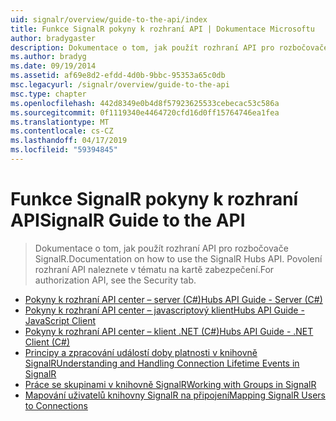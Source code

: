 ```yaml
---
uid: signalr/overview/guide-to-the-api/index
title: Funkce SignalR pokyny k rozhraní API | Dokumentace Microsoftu
author: bradygaster
description: Dokumentace o tom, jak použít rozhraní API pro rozbočovače SignalR. Povolení rozhraní API naleznete v tématu na kartě zabezpečení.
ms.author: bradyg
ms.date: 09/19/2014
ms.assetid: af69e8d2-efdd-4d0b-9bbc-95353a65c0db
msc.legacyurl: /signalr/overview/guide-to-the-api
msc.type: chapter
ms.openlocfilehash: 442d8349e0b4d8f57923625533cebecac53c586a
ms.sourcegitcommit: 0f1119340e4464720cfd16d0ff15764746ea1fea
ms.translationtype: MT
ms.contentlocale: cs-CZ
ms.lasthandoff: 04/17/2019
ms.locfileid: "59394845"
---
```

# <a name="signalr-guide-to-the-api"></a><span data-ttu-id="1d54d-104">Funkce SignalR pokyny k rozhraní API</span><span class="sxs-lookup"><span data-stu-id="1d54d-104">SignalR Guide to the API</span></span>

> <span data-ttu-id="1d54d-105">Dokumentace o tom, jak použít rozhraní API pro rozbočovače SignalR.</span><span class="sxs-lookup"><span data-stu-id="1d54d-105">Documentation on how to use the SignalR Hubs API.</span></span> <span data-ttu-id="1d54d-106">Povolení rozhraní API naleznete v tématu na kartě zabezpečení.</span><span class="sxs-lookup"><span data-stu-id="1d54d-106">For authorization API, see the Security tab.</span></span>


- [<span data-ttu-id="1d54d-107">Pokyny k rozhraní API center – server (C#)</span><span class="sxs-lookup"><span data-stu-id="1d54d-107">Hubs API Guide - Server (C#)</span></span>](hubs-api-guide-server.md)
- [<span data-ttu-id="1d54d-108">Pokyny k rozhraní API center – javascriptový klient</span><span class="sxs-lookup"><span data-stu-id="1d54d-108">Hubs API Guide - JavaScript Client</span></span>](hubs-api-guide-javascript-client.md)
- [<span data-ttu-id="1d54d-109">Pokyny k rozhraní API center – klient .NET (C#)</span><span class="sxs-lookup"><span data-stu-id="1d54d-109">Hubs API Guide - .NET Client (C#)</span></span>](hubs-api-guide-net-client.md)
- [<span data-ttu-id="1d54d-110">Principy a zpracování událostí doby platnosti v knihovně SignalR</span><span class="sxs-lookup"><span data-stu-id="1d54d-110">Understanding and Handling Connection Lifetime Events in SignalR</span></span>](handling-connection-lifetime-events.md)
- [<span data-ttu-id="1d54d-111">Práce se skupinami v knihovně SignalR</span><span class="sxs-lookup"><span data-stu-id="1d54d-111">Working with Groups in SignalR</span></span>](working-with-groups.md)
- [<span data-ttu-id="1d54d-112">Mapování uživatelů knihovny SignalR na připojení</span><span class="sxs-lookup"><span data-stu-id="1d54d-112">Mapping SignalR Users to Connections</span></span>](mapping-users-to-connections.md)
